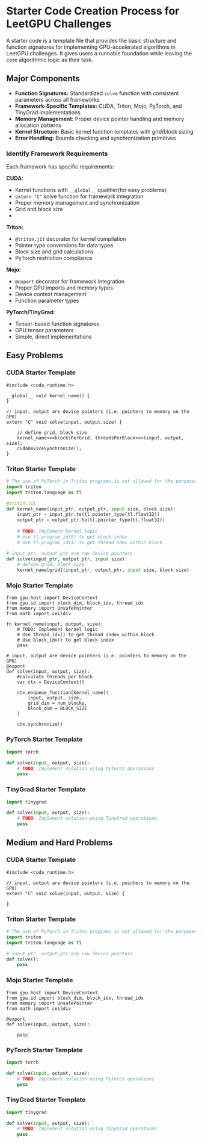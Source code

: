 # Starter Code Creation Process for LeetGPU Challenges

A starter code is a template file that provides the basic structure and function signatures for implementing GPU-accelerated algorithms in LeetGPU challenges. It gives users a runnable foundation while leaving the core algorithmic logic as their task.

## Major Components

- **Function Signatures:** Standardized `solve` function with consistent parameters across all frameworks
- **Framework-Specific Templates:** CUDA, Triton, Mojo, PyTorch, and TinyGrad implementations
- **Memory Management:** Proper device pointer handling and memory allocation patterns
- **Kernel Structure:** Basic kernel function templates with grid/block sizing
- **Error Handling:** Bounds checking and synchronization primitives


### Identify Framework Requirements

Each framework has specific requirements:

**CUDA:**
- Kernel functions with `__global__` qualifier(for easy problems)
- `extern "C"` solve function for framework integration
- Proper memory management and synchronization
- Grid and block size 
- 


**Triton:**
- `@triton.jit` decorator for kernel compilation
- Pointer type conversions for data types
- Block size and grid calculations
- PyTorch restriction compliance

**Mojo:**
- `@export` decorator for framework integration
- Proper GPU imports and memory types
- Device context management
- Function parameter types

**PyTorch/TinyGrad:**
- Tensor-based function signatures
- GPU tensor parameters
- Simple, direct implementations


## Easy Problems

### CUDA Starter Template

```cuda
#include <cuda_runtime.h>

__global__ void kernel_name() {
}

// input, output are device pointers (i.e. pointers to memory on the GPU)
extern "C" void solve(input, output,size) {
    
    // define grid, block size
    kernel_name<<<blocksPerGrid, threadsPerBlock>>>(input, output, size);
    cudaDeviceSynchronize();
}
```





### Triton Starter Template

```python
# The use of PyTorch in Triton programs is not allowed for the purposes of fair benchmarking.
import triton
import triton.language as tl

@triton.jit
def kernel_name(input_ptr, output_ptr, input size, block size):
    input_ptr = input_ptr.to(tl.pointer_type(tl.float32))
    output_ptr = output_ptr.to(tl.pointer_type(tl.float32)) 
    
    # TODO: Implement kernel logic
    # Use tl.program_id(0) to get block index
    # Use tl.program_id(1) to get thread ndex within block

# input_ptr, output_ptr are raw device pointers
def solve(input_ptr, output_ptr, input size):    
    # define grid, block size
    kernel_name[grid](input_ptr, output_ptr, input size, block size)
```





### Mojo Starter Template

```mojo
from gpu.host import DeviceContext
from gpu.id import block_dim, block_idx, thread_idx
from memory import UnsafePointer
from math import ceildiv

fn kernel_name(input, output, size):
    # TODO: Implement kernel logic
    # Use thread_idx() to get thread index within block
    # Use block_idx() to get block index
    pass

# input, output are device pointers (i.e. pointers to memory on the GPU)
@export
def solve(input, output, size):
    #calculate threads per block
    var ctx = DeviceContext()

    ctx.enqueue_function[kernel_name](
        input, output, size,
        grid_dim = num_blocks,
        block_dim = BLOCK_SIZE
    )

    ctx.synchronize()
```

### PyTorch Starter Template

```python
import torch

def solve(input, output, size):
    # TODO: Implement solution using PyTorch operations
    pass
```

### TinyGrad Starter Template

```python
import tinygrad

def solve(input, output, size):
    # TODO: Implement solution using TinyGrad operations
    pass
```


## Medium and Hard Problems

### CUDA Starter Template

```cuda
#include <cuda_runtime.h>

// input, output are device pointers (i.e. pointers to memory on the GPU)
extern "C" void solve(input, output, size) {
    
}
```

### Triton Starter Template

```python
# The use of PyTorch in Triton programs is not allowed for the purposes of fair benchmarking.
import triton
import triton.language as tl

# input_ptr, output_ptr are raw device pointers
def solve():    
    pass
```


### Mojo Starter Template

```mojo
from gpu.host import DeviceContext
from gpu.id import block_dim, block_idx, thread_idx
from memory import UnsafePointer
from math import ceildiv

@export
def solve(input, output, size):

    pass
```

### PyTorch Starter Template

```python
import torch

def solve(input, output, size):
    # TODO: Implement solution using PyTorch operations
    pass
```

### TinyGrad Starter Template

```python
import tinygrad

def solve(input, output, size):
    # TODO: Implement solution using TinyGrad operations
    pass
```
